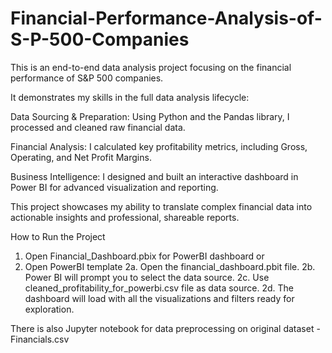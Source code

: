 # Financial-Performance-Analysis-of-S-P-500-Companies
This is an end-to-end data analysis project focusing on the financial performance of S&P 500 companies.

It demonstrates my skills in the full data analysis lifecycle:

Data Sourcing & Preparation: Using Python and the Pandas library, I processed and cleaned raw financial data.

Financial Analysis: I calculated key profitability metrics, including Gross, Operating, and Net Profit Margins.

Business Intelligence: I designed and built an interactive dashboard in Power BI for advanced visualization and reporting.

This project showcases my ability to translate complex financial data into actionable insights and professional, shareable reports.

How to Run the Project
1. Open Financial_Dashboard.pbix for PowerBI dashboard
   or
2. Open PowerBI template
2a. Open the financial_dashboard.pbit file.
2b. Power BI will prompt you to select the data source.
2c. Use cleaned_profitability_for_powerbi.csv file as data source.
2d. The dashboard will load with all the visualizations and filters ready for exploration.

There is also Jupyter notebook for data preprocessing on original dataset - Financials.csv
